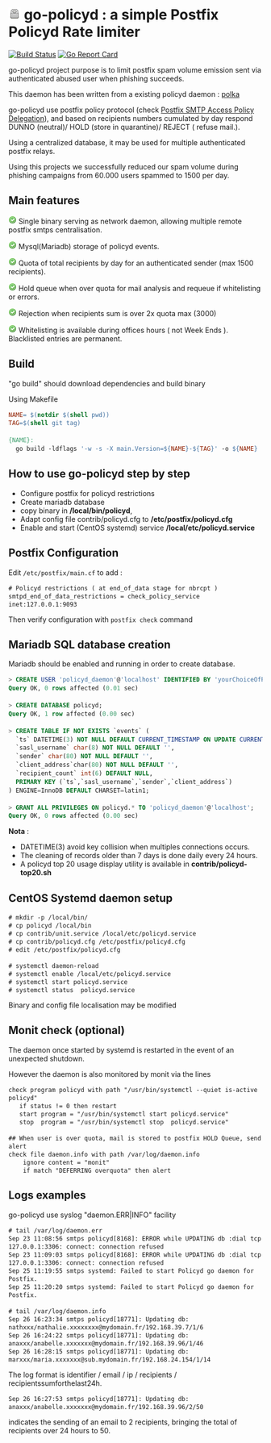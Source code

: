 # ![lock](contrib/24-security-lock.png) go-policyd : a simple Postfix Policyd Rate limiter

[![Build Status](https://travis-ci.com/thc2cat/go-policyd.svg?branch=for_github)](https://travis-ci.org/thc2cat/go-policyd)
[![Go Report Card](https://goreportcard.com/badge/github.com/thc2cat/go-policyd)](https://goreportcard.com/report/github.com/thc2cat/go-policyd)

go-policyd project purpose is to limit postfix spam volume emission sent via authenticated abused user when phishing succeeds.

This daemon has been written from a existing policyd daemon : [polka](https://github.com/SimoneLazzaris/polka)

go-policyd use postfix policy protocol (check [Postfix SMTP Access Policy Delegation](http://www.postfix.org/SMTPD_POLICY_README.html)), and based on recipients numbers cumulated by day respond DUNNO (neutral)/ HOLD (store in quarantine)/ REJECT ( refuse mail.).

Using a centralized database, it may be used for multiple authenticated postfix relays.

Using this projects we successfully reduced our spam volume during phishing campaigns from 60.000 users spammed to 1500 per day.

## Main features

  ![accept.png](contrib/accept.png) Single binary serving as network daemon, allowing multiple remote postfix smtps centralisation.

  ![accept.png](contrib/accept.png) Mysql(Mariadb) storage of policyd events.

  ![accept.png](contrib/accept.png) Quota of total recipients by day for an authenticated sender (max 1500 recipients).

  ![accept.png](contrib/accept.png) Hold queue when over quota for mail analysis and requeue if whitelisting or errors.

  ![accept.png](contrib/accept.png) Rejection when recipients sum is over 2x quota max (3000)

  ![accept.png](contrib/accept.png) Whitelisting is available during offices hours ( not Week Ends ). Blacklisted entries are permanent.

## Build

"go build" should download dependencies and build binary

Using Makefile

```Makefile
NAME= $(notdir $(shell pwd))
TAG=$(shell git tag)

{NAME}:
  go build -ldflags '-w -s -X main.Version=${NAME}-${TAG}' -o ${NAME}
```

## How to use go-policyd step by step

* Configure postfix for policyd restrictions
* Create mariadb database
* copy binary  in __/local/bin/policyd__,
* Adapt config file contrib/policyd.cfg to  __/etc/postfix/policyd.cfg__
* Enable and start (CentOS systemd) service  __/local/etc/policyd.service__

## Postfix Configuration

Edit `/etc/postfix/main.cf` to add :

```shell
# Policyd restrictions ( at end_of_data stage for nbrcpt )
smtpd_end_of_data_restrictions = check_policy_service inet:127.0.0.1:9093
```

Then verify configuration with `postfix check` command

## Mariadb SQL database creation

Mariadb should be enabled and running in order to create database.

```SQL
> CREATE USER 'policyd_daemon'@'localhost' IDENTIFIED BY 'yourChoiceOfPassword';
Query OK, 0 rows affected (0.01 sec)

> CREATE DATABASE policyd;
Query OK, 1 row affected (0.00 sec)

> CREATE TABLE IF NOT EXISTS `events` (
  `ts` DATETIME(3) NOT NULL DEFAULT CURRENT_TIMESTAMP ON UPDATE CURRENT_TIMESTAMP,
  `sasl_username` char(8) NOT NULL DEFAULT '',
  `sender` char(80) NOT NULL DEFAULT '',
  `client_address`char(80) NOT NULL DEFAULT '',
  `recipient_count` int(6) DEFAULT NULL,
  PRIMARY KEY (`ts`,`sasl_username`,`sender`,`client_address`)
) ENGINE=InnoDB DEFAULT CHARSET=latin1;

> GRANT ALL PRIVILEGES ON policyd.* TO 'policyd_daemon'@'localhost';
Query OK, 0 rows affected (0.00 sec)
```

__Nota__ :

* DATETIME(3) avoid key collision when multiples connections occurs.
* The cleaning of records older than 7 days is done daily every 24 hours.
* A policyd top 20 usage display utility is available in **contrib/policyd-top20.sh**

## CentOS Systemd daemon setup

```Shell Session
# mkdir -p /local/bin/
# cp policyd /local/bin
# cp contrib/unit.service /local/etc/policyd.service
# cp contrib/policyd.cfg /etc/postfix/policyd.cfg
# edit /etc/postfix/policyd.cfg

# systemctl daemon-reload
# systemctl enable /local/etc/policyd.service
# systemctl start policyd.service
# systemctl status  policyd.service
```

Binary and config file localisation may be modified

## Monit check (optional)

The daemon once started by systemd is restarted in the event of an unexpected shutdown.

However the daemon is also monitored by monit via the lines

```shell
check program policyd with path "/usr/bin/systemctl --quiet is-active policyd"
   if status != 0 then restart
   start program = "/usr/bin/systemctl start policyd.service"
   stop  program = "/usr/bin/systemctl stop  policyd.service"

## When user is over quota, mail is stored to postfix HOLD Queue, send alert
check file daemon.info with path /var/log/daemon.info
    ignore content = "monit"
    if match "DEFERRING overquota" then alert

```

## Logs examples

go-policyd use syslog "daemon.ERR|INFO" facility

```Shell Session
# tail /var/log/daemon.err
Sep 23 11:08:56 smtps policyd[8168]: ERROR while UPDATING db :dial tcp 127.0.0.1:3306: connect: connection refused
Sep 23 11:09:03 smtps policyd[8168]: ERROR while UPDATING db :dial tcp 127.0.0.1:3306: connect: connection refused
Sep 25 11:19:55 smtps systemd: Failed to start Policyd go daemon for Postfix.
Sep 25 11:20:20 smtps systemd: Failed to start Policyd go daemon for Postfix.

# tail /var/log/daemon.info
Sep 26 16:23:34 smtps policyd[18771]: Updating db: nathxxx/nathalie.xxxxxxxx@mydomain.fr/192.168.39.7/1/6
Sep 26 16:24:22 smtps policyd[18771]: Updating db: anaxxx/anabelle.xxxxxxx@mydomain.fr/192.168.39.96/1/46
Sep 26 16:28:15 smtps policyd[18771]: Updating db: marxxx/maria.xxxxxxx@sub.mydomain.fr/192.168.24.154/1/14
```

The log format is identifier / email / ip / recipients / recipientssumforthelast24h.

```shell
Sep 26 16:27:53 smtps policyd[18771]: Updating db: anaxxx/anabelle.xxxxxxx@mydomain.fr/192.168.39.96/2/50
```

indicates the sending of an email to 2 recipients, bringing the total of recipients over 24 hours to 50.
